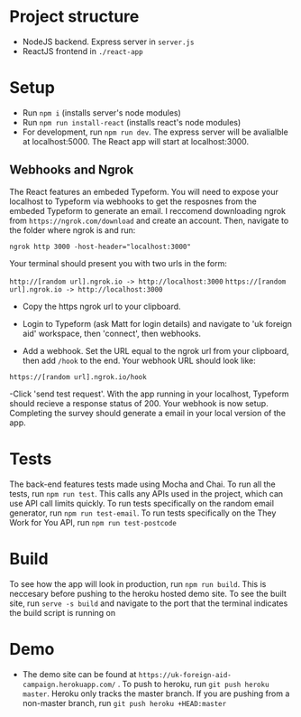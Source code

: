 # Project structure

- NodeJS backend. Express server in `server.js`
- ReactJS frontend in `./react-app`

# Setup

- Run `npm i` (installs server's node modules)
- Run `npm run install-react` (installs react's node modules)
- For development, run `npm run dev`. The express server will be avalialble at localhost:5000. The React app will start at localhost:3000.

## Webhooks and Ngrok

The React features an embeded Typeform. You will need to expose your localhost to Typeform via webhooks to get the resposnes from the embeded Typeform to generate an email. I reccomend downloading ngrok from `https://ngrok.com/download` and create an account. Then, navigate to the folder where ngrok is and run:

`ngrok http 3000 -host-header="localhost:3000"`

Your terminal should present you with two urls in the form:

`http://[random url].ngrok.io -> http://localhost:3000`
`https://[random url].ngrok.io -> http://localhost:3000`

- Copy the https ngrok url to your clipboard.

- Login to Typeform (ask Matt for login details) and navigate to 'uk foreign aid' workspace, then 'connect', then webhooks.

- Add a webhook. Set the URL equal to the ngrok url from your clipboard, then add `/hook` to the end. Your webhook URL should look like:

`https://[random url].ngrok.io/hook`

-Click 'send test request'. With the app running in your localhost, Typeform should recieve a response status of 200. Your webhook is now setup. Completing the survey should generate a email in your local version of the app.

# Tests

The back-end features tests made using Mocha and Chai. To run all the tests, run `npm run test`. This calls any APIs used in the project, which can use API call limits quickly. To run tests specifically on the random email generator, run `npm run test-email`. To run tests specifically on the They Work for You API, run `npm run test-postcode`

# Build

To see how the app will look in production, run `npm run build`. This is neccesary before pushing to the heroku hosted demo site. To see the built site, run `serve -s build` and navigate to the port that the terminal indicates the build script is running on

# Demo

- The demo site can be found at `https://uk-foreign-aid-campaign.herokuapp.com/` . To push to heroku, run `git push heroku master`. Heroku only tracks the master branch. If you are pushing from a non-master branch, run `git push heroku +HEAD:master`
